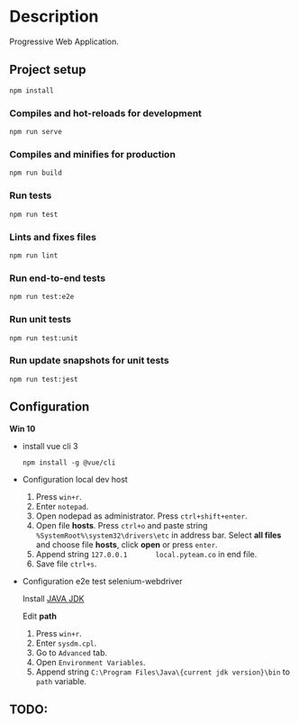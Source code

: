 # Description

Progressive Web Application.

## Project setup
```
npm install
```

### Compiles and hot-reloads for development
```
npm run serve
```

### Compiles and minifies for production
```
npm run build
```

### Run tests
```
npm run test
```

### Lints and fixes files
```
npm run lint
```

### Run end-to-end tests
```
npm run test:e2e
```

### Run unit tests
```
npm run test:unit
```

### Run update snapshots for unit tests
```
npm run test:jest
```

## Configuration

**Win 10**

* install vue cli 3

  `npm install -g @vue/cli`

* Configuration local dev host

  1. Press `win+r`.
  2. Enter `notepad`.
  3. Open nodepad as administrator. Press `ctrl+shift+enter`.
  4. Open file **hosts**. Press `ctrl+o` and paste string `%SystemRoot%\system32\drivers\etc` in address bar. Select **all files** and choose file **hosts**, click **open** or press `enter`.
  5. Append string `127.0.0.1       local.pyteam.co` in end file.
  6. Save file `ctrl+s`.

* Configuration e2e test selenium-webdriver

  Install [JAVA JDK](https://www.oracle.com/technetwork/java/javase/downloads/jdk11-downloads-5066655.html)

  Edit **path**
  1. Press `win+r`.
  2. Enter `sysdm.cpl`.
  3. Go to `Advanced` tab.
  4. Open `Environment Variables`.
  5. Append string `C:\Program Files\Java\{current jdk version}\bin` to `path` variable.

## TODO: